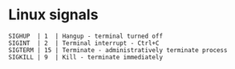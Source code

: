 # Linux signals

	SIGHUP  | 1  | Hangup - terminal turned off
	SIGINT  | 2  | Terminal interrupt - Ctrl+C
	SIGTERM | 15 | Terminate - administratively terminate process
	SIGKILL | 9  | Kill - terminate immediately
